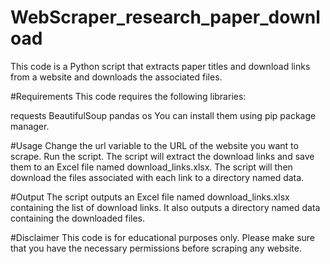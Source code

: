 # WebScraper_research_paper_download
This code is a Python script that extracts paper titles and download links from a website and downloads the associated files.

#Requirements
This code requires the following libraries:

requests
BeautifulSoup
pandas
os
You can install them using pip package manager.

#Usage
Change the url variable to the URL of the website you want to scrape.
Run the script.
The script will extract the download links and save them to an Excel file named download_links.xlsx.
The script will then download the files associated with each link to a directory named data.

#Output
The script outputs an Excel file named download_links.xlsx containing the list of download links. It also outputs a directory named data containing the downloaded files.

#Disclaimer
This code is for educational purposes only. Please make sure that you have the necessary permissions before scraping any website.
